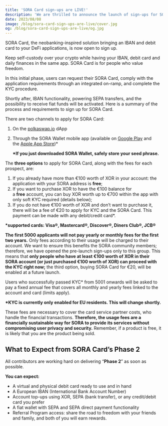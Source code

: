 ```yaml
---
title: 'SORA Card sign-ups are LIVE!'
description: 'We are thrilled to announce the launch of sign-ups for SORA Card!'
date: 2023/08/08
image: /blog/sora-card-sign-ups-are-live/cover.jpg
og: /blog/sora-card-sign-ups-are-live/og.jpg
---
```


SORA Card, the neobanking-inspired solution bringing an IBAN and debit card to your DeFi applications, is now open to sign up.

Keep self-custody over your crypto while having your IBAN, debit card and daily finances in the same app. SORA Card is for people who value freedom.

In this initial phase, users can request their SORA Card, comply with the application requirements through an integrated on-ramp, and complete the KYC procedure.

Shortly after, IBAN functionality, powering SEPA transfers, and the possibility to receive fiat funds will be activated. Here is a summary of the process and requirements to sign up for SORA Card.

There are two channels to apply for SORA Card:

1. On the [polkaswap.io](http://polkaswap.io/) dApp
2. Through the SORA Wallet mobile app (available on [Google Play](https://play.google.com/store/apps/details?id=jp.co.soramitsu.sora&hl=en&gl=US&pli=1) and the [Apple App Store](https://play.google.com/store/apps/details?id=jp.co.soramitsu.sora&hl=en&gl=US&pli=1))\*

   **\*If you just downloaded SORA Wallet, safely store your seed phrase.**

The **three options** to apply for SORA Card, along with the fees for each prospect, are:

1. If you already have more than €100 worth of XOR in your account: the application with your SORA address is **free**;
2. If you want to purchase XOR to have the €100 balance for a **free** account, you can buy XOR worth up to €700 within the app with only soft KYC required (details below);
3. If you do not have €100 worth of XOR and don’t want to purchase it, there will be a fee of €20 to apply for KYC and the SORA Card. This payment can be made with any debit/credit card\*.

**\*supported cards: Visa®, Mastercard®, Discover®, Diners Club®, JCB®**

**The first 5000 applicants will not pay yearly or monthly fees for the first two years.** Only fees according to their usage will be charged to their account. We want to ensure this benefits the SORA community members; therefore, we have opened the pre-launch sign-ups only to this group. This means that **only people who have at least €100 worth of XOR in their SORA account (or just purchased €100 worth of XOR) can proceed with the KYC right now;** the third option, buying SORA Сard for €20, will be enabled at a future launch.

Users who successfully passed KYC\* from 5001 onwards will be asked to pay a fixed annual fee that covers all monthly and yearly fees linked to the account and card (limits apply).

**\*KYC is currently only enabled for EU residents. This will change shortly.**

These fees are necessary to cover the card service partner costs, who handle the financial transactions. **Therefore, the usage fees are a financially sustainable way for SORA to provide its services without compromising user privacy and security.** Remember, if a product is free, it is likely that you are the product being sold.

## What to Expect from SORA Card’s Phase 2

All contributors are working hard on delivering “**Phase 2**” as soon as possible.

**You can expect:**

- A virtual and physical debit card ready to use and in hand
- A European IBAN (International Bank Account Number)
- Account top-ups using XOR, SEPA (bank transfer), or any credit/debit card you prefer
- A fiat wallet with SEPA and SEPA direct payment functionality
- Referral Program access: share the road to freedom with your friends and family, and both of you will earn rewards.
